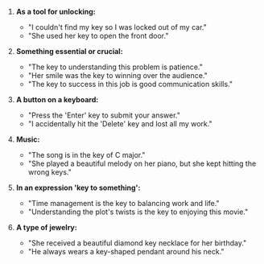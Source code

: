 1. **As a tool for unlocking:**
   - "I couldn't find my key so I was locked out of my car."
   - "She used her key to open the front door."

2. **Something essential or crucial:**
   - "The key to understanding this problem is patience."
   - "Her smile was the key to winning over the audience."
   - "The key to success in this job is good communication skills."

3. **A button on a keyboard:**
   - "Press the 'Enter' key to submit your answer."
   - "I accidentally hit the 'Delete' key and lost all my work."

4. **Music:**
   - "The song is in the key of C major."
   - "She played a beautiful melody on her piano, but she kept hitting the wrong keys."

5. **In an expression 'key to something':**
   - "Time management is the key to balancing work and life."
   - "Understanding the plot's twists is the key to enjoying this movie."

6. **A type of jewelry:**
   - "She received a beautiful diamond key necklace for her birthday."
   - "He always wears a key-shaped pendant around his neck."